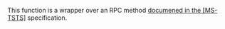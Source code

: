 This function is a wrapper over an RPC method [documened in the [MS-TSTS]](https://learn.microsoft.com/en-us/openspecs/windows_protocols/ms-tsts/81c472be-2a71-424e-8bde-71e826a34c26) specification.
